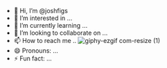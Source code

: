 - 👋 Hi, I’m @joshfigs
- 👀 I’m interested in ...
- 🌱 I’m currently learning ...       
- 💞️ I’m looking to collaborate on ...                 
- 📫 How to reach me ..                                       ![giphy-ezgif com-resize (1)](https://github.com/joshfigs/joshfigs/assets/157768397/22de2868-7193-4613-bfe4-7eb4cf16fb85)
- 😄 Pronouns: ...
- ⚡ Fun fact: ...
























<!---
joshfigs/joshfigs is a ✨ special ✨ repository because its `README.md` (this file) appears on your GitHub profile.
You can click the Preview link to take a look at your changes.
--->
